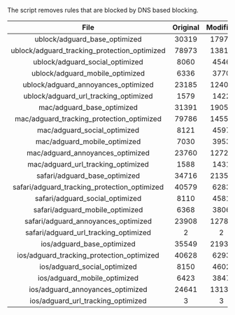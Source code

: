 The script removes rules that are blocked by DNS based blocking.


| File | Original | Modified |
|:----:|:-----:|:-----:|
| ublock/adguard_base_optimized | 30319 | 17979 |
| ublock/adguard_tracking_protection_optimized | 78973 | 13812 |
| ublock/adguard_social_optimized | 8060 | 4546 |
| ublock/adguard_mobile_optimized | 6336 | 3770 |
| ublock/adguard_annoyances_optimized | 23185 | 12402 |
| ublock/adguard_url_tracking_optimized | 1579 | 1422 |
| mac/adguard_base_optimized | 31391 | 19052 |
| mac/adguard_tracking_protection_optimized | 79786 | 14556 |
| mac/adguard_social_optimized | 8121 | 4597 |
| mac/adguard_mobile_optimized | 7030 | 3953 |
| mac/adguard_annoyances_optimized | 23760 | 12720 |
| mac/adguard_url_tracking_optimized | 1588 | 1431 |
| safari/adguard_base_optimized | 34716 | 21359 |
| safari/adguard_tracking_protection_optimized | 40579 | 6283 |
| safari/adguard_social_optimized | 8110 | 4581 |
| safari/adguard_mobile_optimized | 6368 | 3806 |
| safari/adguard_annoyances_optimized | 23908 | 12789 |
| safari/adguard_url_tracking_optimized | 2 | 2 |
| ios/adguard_base_optimized | 35549 | 21932 |
| ios/adguard_tracking_protection_optimized | 40628 | 6293 |
| ios/adguard_social_optimized | 8150 | 4602 |
| ios/adguard_mobile_optimized | 6423 | 3847 |
| ios/adguard_annoyances_optimized | 24641 | 13134 |
| ios/adguard_url_tracking_optimized | 3 | 3 |